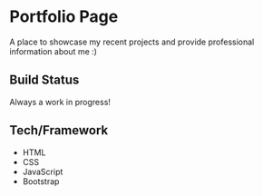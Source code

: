 # Portfolio Page
A place to showcase my recent projects and provide professional information about me :)
## Build Status
Always a work in progress!
## Tech/Framework
- HTML
- CSS
- JavaScript
- Bootstrap